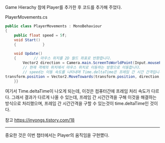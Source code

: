 Game Hierachy 참에 Player를 추가한 후 
코드를 추가해 주었다.

PlayerMovements.cs
```cs
public class PlayerMovements : MonoBehaviour  
{  
    public float speed = 5f;  
    void Start()  
    {            }  
  
    void Update()  
    {        // 마우스 위치를 2D 월드 좌표로 반환합니다.  
        Vector2 direction = Camera.main.ScreenToWorldPoint(Input.mousePosition);  
        // 현재 객체의 위치에서 마우스 위치로 이동하는 방향으로 이동합니다.  
        // speed는 이동 속도를 나타내며 Time.deltaTime은 프레임 간 시간 간격입니다. -> Time.deltaTime을 곱하여 프레임 속도에 의존하지 않도록 한다.   
transform.position = Vector2.MoveTowards(transform.position, direction, speed * Time.deltaTime);  
    }}
```

여기서 Time.deltaTime이 나오게 되는데, 이것은 컴퓨터간에 프레임 처리 속도가 다르다. 그래서 결과가 다르게 나올 수 있는데, 프레임 간 시간간격을 구해 이것을 해결하는 방식으로 처리했으며, 프레임 간 시간간격을 구할 수 있는것이 time.deltaTime인 것이다.

참고 https://inyongs.tistory.com/18

---

중요한 것은 이번 챕터에서는 Player의 움직임을 구현헀다.